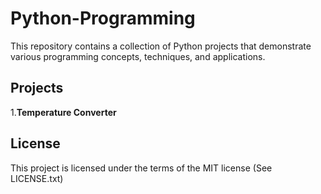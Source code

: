 # Python-Programming

This repository contains a collection of Python projects that demonstrate various programming concepts, techniques, and applications.

## Projects

1.**Temperature Converter**


## License

This project is licensed under the terms of the MIT license (See LICENSE.txt)
